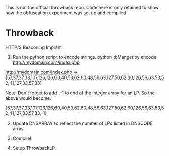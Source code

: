This is not the official throwback repo. Code here is only retained to show how the obfuscation experiment was set up and compiled

Throwback
=========

HTTP/S Beaconing Implant


1. Run the python script to encode strings.
python tbManger.py encode http://mydomain.com/index.php

http://mydomain.com/index.php -> {57,37,37,33,107,126,126,60,40,53,62,60,48,56,63,127,50,62,60,126,56,63,53,52,41,127,33,57,33}

Note: Don't forget to add ,-1 to end of the integer array for an LP. So the above would become. 

{57,37,37,33,107,126,126,60,40,53,62,60,48,56,63,127,50,62,60,126,56,63,53,52,41,127,33,57,33,-1}

2. Update DNSARRAY to reflect the number of LPs listed in DNSCODE array.

3. Compile!

4. Setup ThrowbackLP.
